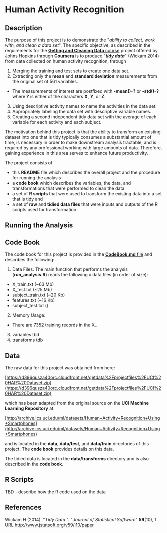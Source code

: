 # Human Activity Recognition

## Description
The purpose of this project is to demonstrate the "_ability to collect, work with, and clean a data set_".  The specific objective, as described in the requirements for the [**Getting and Cleaning Data** course](https://class.coursera.org/getdata-030) project offered by Johns Hopkins through [**Coursera**](https://www.coursera.org/) is to produce "_**tidy data**_" (Wickam 2014) from data collected on human activity recognition, through

1. Merging the training and test sets to create one data set.
2. Extracting only the **mean** and **standard deviation** measurements from the original set of 561 variables.
  - The measurements of interest are postfixed with **-mean()-?** or **-std()-?** where **?** is either of the characters **X**, **Y**, or **Z**.
3. Using descriptive activity names to name the activities in the data set.
4. Appropriately labeling the data set with descriptive variable names.
5. Creating a second independent tidy data set with the average of each variable for each activity and each subject.

The motivation behind this project is that the ability to transform an existing dataset into one that is tidy typically consumes a substantial amount of time, is necessary in order to make downstream analysis tractable, and is required by any professional working with large amounts of data.  Therefore, gaining experience in this area serves to enhance future productivity.

The project consists of

* this **README** file which describes the overall project and the procedure for running the analysis
* a **code book** which describes the variables, the data, and transformations that were performed to clean the data
* a set of **R scripts** that were used to transform the existing data into a set that is tidy and
* a set of **raw** and **tidied data files** that were inputs and outputs of the R scripts used for transformation

## Running the Analysis


## Code Book
The code book for this project is provided in the [**CodeBook.md** file](https://linktocodebook) and describes the following:

1. Data Files:  The main function that performs the analysis (**run_analysis.R**) reads the following x data files (in order of size):
  - X_train.txt (~63 Mb)
  - X_test.txt  (~25 Mb)
  - subject_train.txt (~20 Kb)
  - features.txt (~16 Kb)
  - subject_test.txt ()
  
2. Memory Usage:  
  - There are 7352 training records in the X_
3. variables tbd
4. transforms tdb


## Data
The raw data for this project was obtained from here:

[https://d396qusza40orc.cloudfront.net/getdata%2Fprojectfiles%2FUCI%20HAR%20Dataset.zip](https://d396qusza40orc.cloudfront.net/getdata%2Fprojectfiles%2FUCI%20HAR%20Dataset.zip)

which has been adapted from the original source on the **UCI Machine Learning Repository** at:

[http://archive.ics.uci.edu/ml/datasets/Human+Activity+Recognition+Using+Smartphones](http://archive.ics.uci.edu/ml/datasets/Human+Activity+Recognition+Using+Smartphones)

and is located in the **data**, **data/test**, and **data/train** directories of this project.  The **code book** provides details on this data.

The tidied data is located in the **data/transforms** directory and is also described in the **code book**.

## R Scripts

TBD - describe how the R code used on the data

## References

Wickam H (2014). "_Tidy Data_ ". "_Journal of Statistical Software_" **59**(10), 1.  URL http://www.jstatsoft.org/v59/i10/paper

